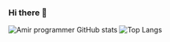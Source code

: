 ### Hi there 👋
![Amir programmer GitHub stats](https://github-readme-stats.vercel.app/api?username=AmirProgrammer1388&show_icons=true&theme=transparent)
![Top Langs](https://github-readme-stats.vercel.app/api/top-langs/?username=AmirProgrammer1388&layout=compact)
